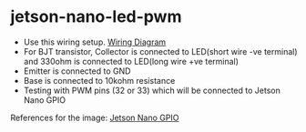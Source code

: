 # jetson-nano-led-pwm
- Use this wiring setup.
[Wiring Diagram](https://github.com/quicktwit/jetson-nano-led-pwm/blob/master/images/Jetson-Nano-LED-GPIO-3.png)
- For BJT transistor, Collector is connected to LED(short wire -ve terminal) and 330ohm is connected to LED(long wire +ve terminal)
- Emitter is connected to GND
- Base is connected to 10kohm resistance
- Testing with PWM pins (32 or 33) which will be connected to Jetson Nano GPIO

References for the image: 
[Jetson Nano GPIO](https://www.jetsonhacks.com/2019/06/07/jetson-nano-gpio/)

